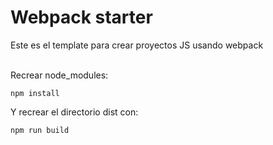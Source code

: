 # Webpack starter

Este es el template para crear proyectos JS usando webpack

<br/>
Recrear node_modules:

```
npm install
```

Y recrear el directorio dist
con:

```
npm run build
```
